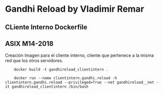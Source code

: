 # Gandhi Reload by Vladimir Remar
## CLiente Interno Dockerfile
## ASIX M14-2018

Creación Imagen para el cliente interno, cliente que pertenece a la
misma red que los otros servidores.

		docker build -t gandhireload_clientintern .

		docker run --name clientintern.gandhi.reload -h clientintern.gandhi.reload --privileged=True --net gandhireload__net -it gandhireload_clientintern /bin/bash
